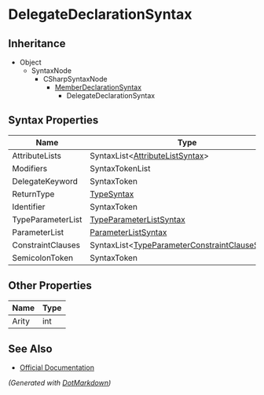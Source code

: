 # DelegateDeclarationSyntax

## Inheritance

* Object
  * SyntaxNode
    * CSharpSyntaxNode
      * [MemberDeclarationSyntax](MemberDeclarationSyntax.md)
        * DelegateDeclarationSyntax

## Syntax Properties

| Name              | Type                                                                                       |
| ----------------- | ------------------------------------------------------------------------------------------ |
| AttributeLists    | SyntaxList\<[AttributeListSyntax](AttributeListSyntax.md)>                                 |
| Modifiers         | SyntaxTokenList                                                                            |
| DelegateKeyword   | SyntaxToken                                                                                |
| ReturnType        | [TypeSyntax](TypeSyntax.md)                                                                |
| Identifier        | SyntaxToken                                                                                |
| TypeParameterList | [TypeParameterListSyntax](TypeParameterListSyntax.md)                                      |
| ParameterList     | [ParameterListSyntax](ParameterListSyntax.md)                                              |
| ConstraintClauses | SyntaxList\<[TypeParameterConstraintClauseSyntax](TypeParameterConstraintClauseSyntax.md)> |
| SemicolonToken    | SyntaxToken                                                                                |

## Other Properties

| Name  | Type |
| ----- | ---- |
| Arity | int  |

## See Also

* [Official Documentation](https://docs.microsoft.com/en-us/dotnet/api/microsoft.codeanalysis.csharp.syntax.delegatedeclarationsyntax)


*\(Generated with [DotMarkdown](http://github.com/JosefPihrt/DotMarkdown)\)*